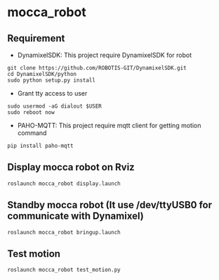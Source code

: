 # mocca_robot

## Requirement
- DynamixelSDK: This project require DynamixelSDK for robot
```
git clone https://github.com/ROBOTIS-GIT/DynamixelSDK.git
cd DynamixelSDK/python
sudo python setup.py install
```
- Grant tty access to user
```
sudo usermod -aG dialout $USER
sudo reboot now
```

- PAHO-MQTT: This project require mqtt client for getting motion command
```
pip install paho-mqtt
```

## Display mocca robot on Rviz
```
roslaunch mocca_robot display.launch
```

## Standby mocca robot (It use /dev/ttyUSB0 for communicate with Dynamixel)
```
roslaunch mocca_robot bringup.launch
```

## Test motion
```
roslaunch mocca_robot test_motion.py
```
